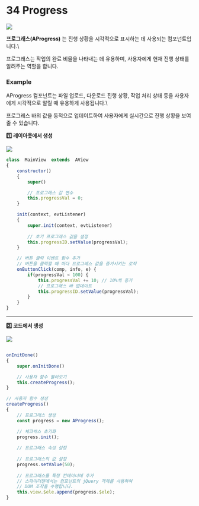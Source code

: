 # 34  Progress

![](https://wikidocs.net/images/page/24858/progress.png)

**프로그래스(AProgress)** 는 진행 상황을 시각적으로 표시하는 데 사용되는 컴포넌트입니다.\


프로그래스는 작업의 완료 비율을 나타내는 데 유용하며, 사용자에게 현재 진행 상태를 알려주는 역할을 합니다.

### Example

AProgress 컴포넌트는 파일 업로드, 다운로드 진행 상황, 작업 처리 상태 등을 사용자에게 시각적으로 알릴 때 유용하게 사용됩니다.\


프로그레스 바의 값을 동적으로 업데이트하여 사용자에게 실시간으로 진행 상황을 보여줄 수 있습니다.

**1️⃣ 레이아웃에서 생성**

![](https://wikidocs.net/images/page/24858/pg_res1.png)

```js
class  MainView  extends  AView
{
	constructor()
	{
		super()

		// 프로그래스 값 변수
		this.progressVal = 0;
	}

	init(context, evtListener)
	{
		super.init(context, evtListener)
		
		// 초기 프로그레스 값을 설정
		this.progressID.setValue(progressVal); 
	}

	// 버튼 클릭 이벤트 함수 추가
	// 버튼을 클릭할 때 마다 프로그레스 값을 증가시키는 로직
	onButtonClick(comp, info, e) {  
		if(progressVal < 100) { 
			this.progressVal += 10; // 10%씩 증가 
			// 프로그래스 바 업데이트
			this.progressID.setValue(progressVal);  
		} 
	}
}
```

***

**2️⃣ 코드에서 생성**

![](https://wikidocs.net/images/page/24858/pg_res2.png)

```javascript

onInitDone()
{
	super.onInitDone()

	// 사용자 함수 불러오기
	this.createProgress();
}

// 사용자 함수 생성
createProgress()
{
	// 프로그래스 생성
	const progress = new AProgress();

	// 체크박스 초기화
	progress.init();
	
	// 프로그래스 속성 설정
	
    // 프로그래스의 값 설정
	progress.setValue(50); 
	
	// 프로그래스를 특정 컨테이너에 추가
	// 스파이더젠에서는 컴포넌트의 jQuery 객체를 사용하여 
	// DOM 조작을 수행합니다.
	this.view.$ele.append(progress.$ele);
}

```
